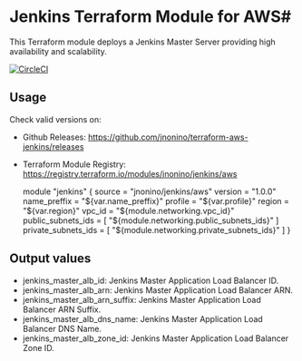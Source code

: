 # Jenkins Terraform Module for AWS#

This Terraform module deploys a Jenkins Master Server providing high availability and scalability.

[![CircleCI](https://circleci.com/gh/jnonino/terraform-aws-jenkins/tree/master.svg?style=svg)](https://circleci.com/gh/jnonino/terraform-aws-jenkins/tree/master)

## Usage

Check valid versions on:
* Github Releases: <https://github.com/jnonino/terraform-aws-jenkins/releases>
* Terraform Module Registry: <https://registry.terraform.io/modules/jnonino/jenkins/aws>

	module "jenkins" {
        source              = "jnonino/jenkins/aws"
        version             = "1.0.0"
        name_preffix        = "${var.name_preffix}"
        profile             = "${var.profile}"
        region              = "${var.region}"
        vpc_id              = "${module.networking.vpc_id}"
        public_subnets_ids  = [ "${module.networking.public_subnets_ids}" ]
        private_subnets_ids = [ "${module.networking.private_subnets_ids}" ]
    }

## Output values

* jenkins_master_alb_id: Jenkins Master Application Load Balancer ID.
* jenkins_master_alb_arn: Jenkins Master Application Load Balancer ARN.
* jenkins_master_alb_arn_suffix: Jenkins Master Application Load Balancer ARN Suffix.
* jenkins_master_alb_dns_name: Jenkins Master Application Load Balancer DNS Name.
* jenkins_master_alb_zone_id: Jenkins Master Application Load Balancer Zone ID.
